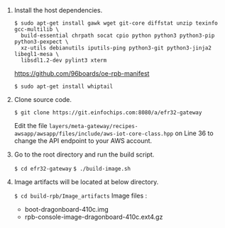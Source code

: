 1. Install the host dependencies.

   ```
   $ sudo apt-get install gawk wget git-core diffstat unzip texinfo gcc-multilib \
     build-essential chrpath socat cpio python python3 python3-pip python3-pexpect \
     xz-utils debianutils iputils-ping python3-git python3-jinja2 libegl1-mesa \
     libsdl1.2-dev pylint3 xterm
   ```

   https://github.com/96boards/oe-rpb-manifest

   `$ sudo apt-get install whiptail`

   

2. Clone source code.

   `$ git clone https://git.einfochips.com:8080/a/efr32-gateway`

    Edit the file `layers/meta-gateway/recipes-awsapp/awsapp/files/include/aws-iot-core-class.hpp` on Line 36 to change the API endpoint to your AWS account.

3. Go to the root directory and run the build script.

   `$ cd efr32-gateway`
   `$ ./build-image.sh`

   

4. Image artifacts will be located at below directory.

   `$ cd build-rpb/Image_artifacts`
    Image files :
	- boot-dragonboard-410c.img
	- rpb-console-image-dragonboard-410c.ext4.gz
